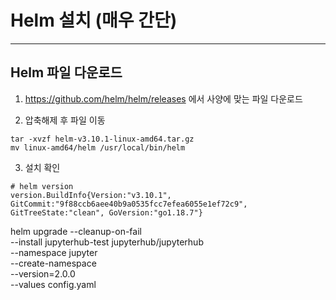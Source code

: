 # Helm 설치 (매우 간단)
---

## Helm 파일 다운로드

1) https://github.com/helm/helm/releases 에서 사양에 맞는 파일 다운로드

2) 압축해제 후 파일 이동
```
tar -xvzf helm-v3.10.1-linux-amd64.tar.gz
mv linux-amd64/helm /usr/local/bin/helm
```

3) 설치 확인
```
# helm version
version.BuildInfo{Version:"v3.10.1", GitCommit:"9f88ccb6aee40b9a0535fcc7efea6055e1ef72c9", GitTreeState:"clean", GoVersion:"go1.18.7"}
```

helm upgrade --cleanup-on-fail \
  --install jupyterhub-test jupyterhub/jupyterhub \
  --namespace jupyter \
  --create-namespace \
  --version=2.0.0 \
  --values config.yaml